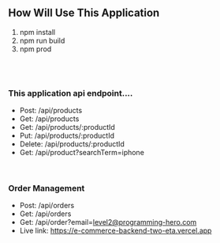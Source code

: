 ## How Will Use This Application

1. npm install   <br/>
2. npm run build    
3. npm prod 

<br/>
<br/>


### This application api endpoint....
* Post: /api/products 
* Get: /api/products
* Get: /api/products/:productId
* Put: /api/products/:productId 
* Delete: /api/products/:productId
* Get:  /api/product?searchTerm=iphone 
<br/>

### Order Management
* Post: /api/orders
* Get: /api/orders
* Get: /api/order?email=level2@programming-hero.com
* Live link: https://e-commerce-backend-two-eta.vercel.app
